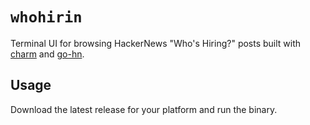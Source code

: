 # `whohirin`
Terminal UI for browsing HackerNews "Who's Hiring?" posts built with [charm](https://github.com/charmbracelet) and [go-hn](https://github.com/hoenn/go-hn).

## Usage
Download the latest release for your platform and run the binary.
